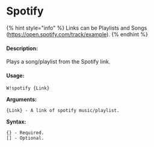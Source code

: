 # Spotify

{% hint style="info" %}
Links can be Playlists and Songs (https://open.spotify.com/track/example).
{% endhint %}

#### Description:

Plays a song/playlist from the Spotify link.

#### Usage:

```
W!spotify {Link}
```

**Arguments:**

```
{Link} - A link of spotify music/playlist.
```

**Syntax:**

```
{} - Required.
[] - Optional.
```
